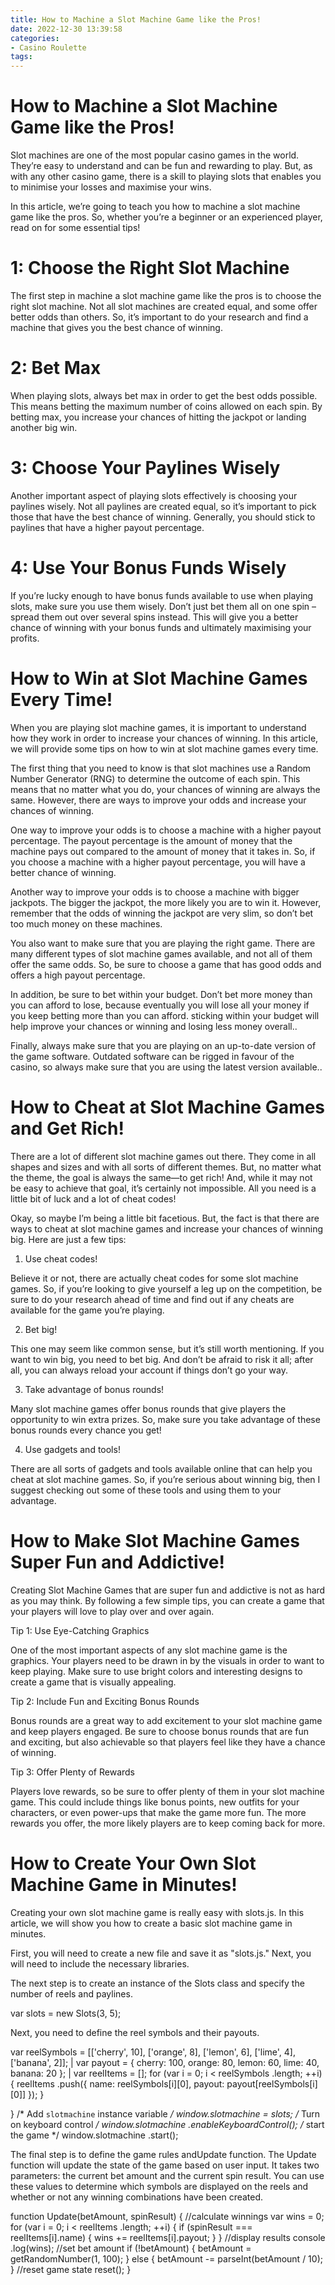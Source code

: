 ```yaml
---
title: How to Machine a Slot Machine Game like the Pros!
date: 2022-12-30 13:39:58
categories:
- Casino Roulette
tags:
---
```



#  How to Machine a Slot Machine Game like the Pros!

Slot machines are one of the most popular casino games in the world. They’re easy to understand and can be fun and rewarding to play. But, as with any other casino game, there is a skill to playing slots that enables you to minimise your losses and maximise your wins.

In this article, we’re going to teach you how to machine a slot machine game like the pros. So, whether you’re a beginner or an experienced player, read on for some essential tips!

# 1: Choose the Right Slot Machine

The first step in machine a slot machine game like the pros is to choose the right slot machine. Not all slot machines are created equal, and some offer better odds than others. So, it’s important to do your research and find a machine that gives you the best chance of winning.

# 2: Bet Max

When playing slots, always bet max in order to get the best odds possible. This means betting the maximum number of coins allowed on each spin. By betting max, you increase your chances of hitting the jackpot or landing another big win.

# 3: Choose Your Paylines Wisely

Another important aspect of playing slots effectively is choosing your paylines wisely. Not all paylines are created equal, so it’s important to pick those that have the best chance of winning. Generally, you should stick to paylines that have a higher payout percentage.

# 4: Use Your Bonus Funds Wisely

If you’re lucky enough to have bonus funds available to use when playing slots, make sure you use them wisely. Don’t just bet them all on one spin – spread them out over several spins instead. This will give you a better chance of winning with your bonus funds and ultimately maximising your profits.

#  How to Win at Slot Machine Games Every Time!

When you are playing slot machine games, it is important to understand how they work in order to increase your chances of winning. In this article, we will provide some tips on how to win at slot machine games every time.

The first thing that you need to know is that slot machines use a Random Number Generator (RNG) to determine the outcome of each spin. This means that no matter what you do, your chances of winning are always the same. However, there are ways to improve your odds and increase your chances of winning.

One way to improve your odds is to choose a machine with a higher payout percentage. The payout percentage is the amount of money that the machine pays out compared to the amount of money that it takes in. So, if you choose a machine with a higher payout percentage, you will have a better chance of winning.

Another way to improve your odds is to choose a machine with bigger jackpots. The bigger the jackpot, the more likely you are to win it. However, remember that the odds of winning the jackpot are very slim, so don’t bet too much money on these machines.

You also want to make sure that you are playing the right game. There are many different types of slot machine games available, and not all of them offer the same odds. So, be sure to choose a game that has good odds and offers a high payout percentage.

In addition, be sure to bet within your budget. Don’t bet more money than you can afford to lose, because eventually you will lose all your money if you keep betting more than you can afford. sticking within your budget will help improve your chances or winning and losing less money overall..

Finally, always make sure that you are playing on an up-to-date version of the game software. Outdated software can be rigged in favour of the casino, so always make sure that you are using the latest version available..

#  How to Cheat at Slot Machine Games and Get Rich!

There are a lot of different slot machine games out there. They come in all shapes and sizes and with all sorts of different themes. But, no matter what the theme, the goal is always the same—to get rich! And, while it may not be easy to achieve that goal, it’s certainly not impossible. All you need is a little bit of luck and a lot of cheat codes!

Okay, so maybe I’m being a little bit facetious. But, the fact is that there are ways to cheat at slot machine games and increase your chances of winning big. Here are just a few tips:

1) Use cheat codes!

Believe it or not, there are actually cheat codes for some slot machine games. So, if you’re looking to give yourself a leg up on the competition, be sure to do your research ahead of time and find out if any cheats are available for the game you’re playing.

2) Bet big!

This one may seem like common sense, but it’s still worth mentioning. If you want to win big, you need to bet big. And don’t be afraid to risk it all; after all, you can always reload your account if things don’t go your way.

3) Take advantage of bonus rounds!

Many slot machine games offer bonus rounds that give players the opportunity to win extra prizes. So, make sure you take advantage of these bonus rounds every chance you get!

4) Use gadgets and tools!

There are all sorts of gadgets and tools available online that can help you cheat at slot machine games. So, if you’re serious about winning big, then I suggest checking out some of these tools and using them to your advantage.

#  How to Make Slot Machine Games Super Fun and Addictive!

Creating Slot Machine Games that are super fun and addictive is not as hard as you may think. By following a few simple tips, you can create a game that your players will love to play over and over again.

Tip 1: Use Eye-Catching Graphics

One of the most important aspects of any slot machine game is the graphics. Your players need to be drawn in by the visuals in order to want to keep playing. Make sure to use bright colors and interesting designs to create a game that is visually appealing.

Tip 2: Include Fun and Exciting Bonus Rounds

Bonus rounds are a great way to add excitement to your slot machine game and keep players engaged. Be sure to choose bonus rounds that are fun and exciting, but also achievable so that players feel like they have a chance of winning.

Tip 3: Offer Plenty of Rewards

Players love rewards, so be sure to offer plenty of them in your slot machine game. This could include things like bonus points, new outfits for your characters, or even power-ups that make the game more fun. The more rewards you offer, the more likely players are to keep coming back for more.

#  How to Create Your Own Slot Machine Game in Minutes!

Creating your own slot machine game is really easy with slots.js. In this article, we will show you how to create a basic slot machine game in minutes.

First, you will need to create a new file and save it as "slots.js." Next, you will need to include the necessary libraries.

<script src="https://cdnjs.cloudflare.com/ajax/libs/slots.js/1.0.2/slots.min.js"></script>

The next step is to create an instance of the Slots class and specify the number of reels and paylines.

var slots = new Slots(3, 5);

Next, you need to define the reel symbols and their payouts.

var reelSymbols = [['cherry', 10], ['orange', 8], ['lemon', 6], ['lime', 4], ['banana', 2]];
| var payout = { cherry: 100, orange: 80, lemon: 60, lime: 40, banana: 20 };
| var reelItems = []; 
for (var i = 0; i < reelSymbols .length; ++i) {   	reelItems .push({ name: reelSymbols[i][0], payout: payout[reelSymbols[i][0]] }); }

} /* Add `slotmachine` instance variable */ window.slotmachine = slots; /* Turn on keyboard control */ window.slotmachine .enableKeyboardControl(); /* start the game */ window.slotmachine .start();

The final step is to define the game rules andUpdate function. The Update function will update the state of the game based on user input. It takes two parameters: the current bet amount and the current spin result. You can use these values to determine which symbols are displayed on the reels and whether or not any winning combinations have been created.

function Update(betAmount, spinResult) { //calculate winnings var wins = 0; for (var i = 0; i < reelItems .length; ++i) { if (spinResult === reelItems[i].name) { wins += reelItems[i].payout; } } //display results console .log(wins); //set bet amount if (!betAmount) { betAmount = getRandomNumber(1, 100); } else { betAmount -= parseInt(betAmount / 10); } //reset game state reset(); }